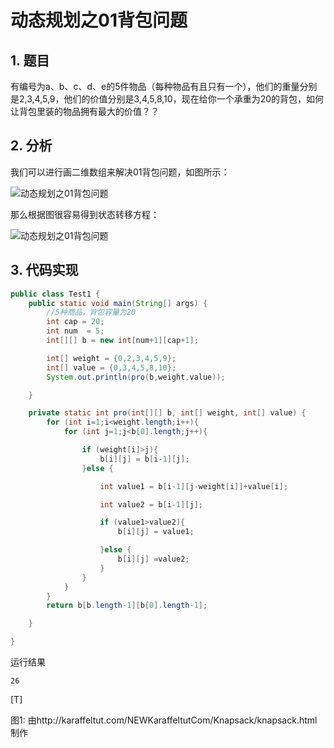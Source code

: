 # 动态规划之01背包问题


## 1. 题目
有编号为a、b、c、d、e的5件物品（每种物品有且只有一个），他们的重量分别是2,3,4,5,9，他们的价值分别是3,4,5,8,10，现在给你一个承重为20的背包，如何让背包里装的物品拥有最大的价值？？

## 2. 分析

我们可以进行画二维数组来解决01背包问题，如图所示：

![动态规划之01背包问题](http://www.bcoder.top/img/interview/77.png)

那么根据图很容易得到状态转移方程：

![动态规划之01背包问题](http://www.bcoder.top/img/interview/78.png)


## 3. 代码实现

```java
public class Test1 {
    public static void main(String[] args) {
        //5种商品，背包容量为20
        int cap = 20;
        int num  = 5;
        int[][] b = new int[num+1][cap+1];

        int[] weight = {0,2,3,4,5,9};
        int[] value = {0,3,4,5,8,10};
        System.out.println(pro(b,weight,value));

    }

    private static int pro(int[][] b, int[] weight, int[] value) {
        for (int i=1;i<weight.length;i++){
            for (int j=1;j<b[0].length;j++){

                if (weight[i]>j){
                    b[i][j] = b[i-1][j];
                }else {

                    int value1 = b[i-1][j-weight[i]]+value[i];

                    int value2 = b[i-1][j];

                    if (value1>value2){
                        b[i][j] = value1;

                    }else {
                        b[i][j] =value2;
                    }
                }
            }
        }
        return b[b.length-1][b[0].length-1];

    }

}
```

运行结果
```
26
```


[T]

图1: 由http://karaffeltut.com/NEWKaraffeltutCom/Knapsack/knapsack.html 制作



